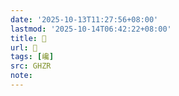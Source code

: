 ```yaml
---
date: '2025-10-13T11:27:56+08:00'
lastmod: '2025-10-14T06:42:22+08:00'
title: 󰚧
url: 󰚧
tags: [巉]
src: GHZR
note:
---
```

